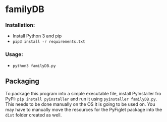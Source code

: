 # familyDB
### Installation:
- Install Python 3 and pip
- `pip3 install -r requirements.txt`

### Usage:
- `python3 familyDB.py`

## Packaging
To package this program into a simple executable file, install
PyInstaller fro PyPI: `pip install pyinstaller` and run it using
`pyinstaller familyDB.py`. This needs to be done manually on the OS
it is going to be used on. You may have to manually move the resources
for the PyFiglet package into the `dist` folder created as well.
